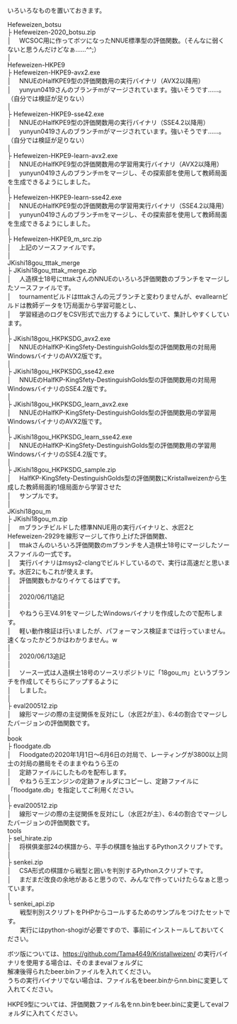 いろいろなものを置いておきます。  
  
Hefeweizen_botsu  
├ Hefeweizen-2020_botsu.zip  
│　 WCSOC用に作ってボツになったNNUE標準型の評価関数。（そんなに弱くないと思うんだけどなぁ……^^;）  
│  
Hefeweizen-HKPE9  
├ Hefeweizen-HKPE9-avx2.exe  
│　 NNUEのHalfKPE9型の評価関数用の実行バイナリ（AVX2以降用）  
│　 yunyun0419さんのブランチmがマージされています。強いそうです……。（自分では検証が足りない）  
│  
├ Hefeweizen-HKPE9-sse42.exe  
│　 NNUEのHalfKPE9型の評価関数用の実行バイナリ（SSE4.2以降用）  
│　 yunyun0419さんのブランチmがマージされています。強いそうです……。（自分では検証が足りない）  
│  
├ Hefeweizen-HKPE9-learn-avx2.exe  
│　 NNUEのHalfKPE9型の評価関数用の学習用実行バイナリ（AVX2以降用）  
│　 yunyun0419さんのブランチmをマージし、その探索部を使用して教師局面を生成できるようにしました。  
│  
├ Hefeweizen-HKPE9-learn-sse42.exe  
│　 NNUEのHalfKPE9型の評価関数用の学習用実行バイナリ（SSE4.2以降用）  
│　 yunyun0419さんのブランチmをマージし、その探索部を使用して教師局面を生成できるようにしました。  
│  
├ Hefeweizen-HKPE9_m_src.zip  
│　 上記のソースファイルです。  
│  
JKishi18gou_tttak_merge  
├ JKishi18gou_tttak_merge.zip  
│　 人造棋士18号にtttakさんのNNUEのいろいろ評価関数のブランチをマージしたソースファイルです。  
│　 tournamentビルドはtttakさんの元ブランチと変わりませんが、evallearnビルドは教師データを1万局面から学習可能とし、  
│　 学習経過のログをCSV形式で出力するようにしていて、集計しやすくしています。  
│  
├ JKishi18gou_HKPKSDG_avx2.exe  
│　 NNUEのHalfKP-KingSfety-DestinguishGolds型の評価関数用の対局用WindowsバイナリのAVX2版です。  
│  
├ JKishi18gou_HKPKSDG_sse42.exe  
│　 NNUEのHalfKP-KingSfety-DestinguishGolds型の評価関数用の対局用WindowsバイナリのSSE4.2版です。  
│  
├ JKishi18gou_HKPKSDG_learn_avx2.exe  
│　 NNUEのHalfKP-KingSfety-DestinguishGolds型の評価関数用の学習用WindowsバイナリのAVX2版です。  
│  
├ JKishi18gou_HKPKSDG_learn_sse42.exe  
│　 NNUEのHalfKP-KingSfety-DestinguishGolds型の評価関数用の学習用WindowsバイナリのSSE4.2版です。  
│  
├ JKishi18gou_HKPKSDG_sample.zip  
│　 HalfKP-KingSfety-DestinguishGolds型の評価関数にKristallweizenから生成した教師局面約1億局面から学習させた  
│　 サンプルです。  
│  
JKishi18gou_m  
├ JKishi18gou_m.zip  
│　 mブランチビルドした標準NNUE用の実行バイナリと、水匠2とHefeweizen-2929を線形マージして作り上げた評価関数、  
│　 tttakさんのいろいろ評価関数のmブランチを人造棋士18号にマージしたソースファイルの一式です。  
│　 実行バイナリはmsys2-clangでビルドしているので、実行は高速だと思います。水匠2にもこれが使えます。  
│　 評価関数もかなりイケてるはずです。  
│  
│　 2020/06/11追記  
│  
│　 やねうら王V4.91をマージしたWindowsバイナリを作成したので配布します。  
│　 軽い動作検証は行いましたが、パフォーマンス検証までは行っていません。速くなったかどうかはわかりません。w  
│  
│　 2020/06/13追記  
│  
│　 ソース一式は人造棋士18号のソースリポジトリに「18gou_m」というブランチを作成してそちらにアップするように  
│　 しました。  
│  
├ eval200512.zip  
│　 線形マージの際の主従関係を反対にし（水匠2が主）、6:4の割合でマージしたバージョンの評価関数です。  
│  
book  
├ floodgate.db  
│　 Floodgateの2020年1月1日～6月6日の対局で、レーティングが3800以上同士の対局の勝局をそのままやねうら王の  
│　 定跡ファイルにしたものを配布します。  
│　 やねうら王エンジンの定跡フォルダにコピーし、定跡ファイルに「floodgate.db」を指定してご利用ください。  
│  
├ eval200512.zip  
│　 線形マージの際の主従関係を反対にし（水匠2が主）、6:4の割合でマージしたバージョンの評価関数です。  
tools  
├ sel_hirate.zip  
│　 将棋俱楽部24の棋譜から、平手の棋譜を抽出するPythonスクリプトです。  
│  
├ senkei.zip  
│　 CSA形式の棋譜から戦型と囲いを判別するPythonスクリプトです。  
│　 まだまだ改良の余地があると思うので、みんなで作っていけたらなぁと思っています。  
│  
└ senkei_api.zip  
　　戦型判別スクリプトをPHPからコールするためのサンプルをつけたセットです。  
　　実行にはpython-shogiが必要ですので、事前にインストールしておいてください。  
  
  
ボツ版については、https://github.com/Tama4649/Kristallweizen/ の実行バイナリを使用する場合は、そのままevalフォルダに  
解凍後得られたbeer.binファイルを入れてください。  
うちの実行バイナリでない場合は、ファイル名をbeer.binからnn.binに変更して入れてください。  
  
HKPE9型については、評価関数ファイル名をnn.binをbeer.binに変更してevalフォルダに入れてください。  
